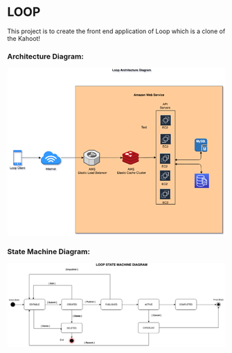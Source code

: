 # LOOP
This project is to create the front end application of Loop which is a clone of the Kahoot!

### Architecture Diagram:
![LoopArchitectureDiagram.png](app/src/main/res/drawable/LoopArchitectureDiagram.png)

### State Machine Diagram:
![LoopStateMachineDigram.png](app/src/main/res/drawable/LoopStateMachineDigram.png)
